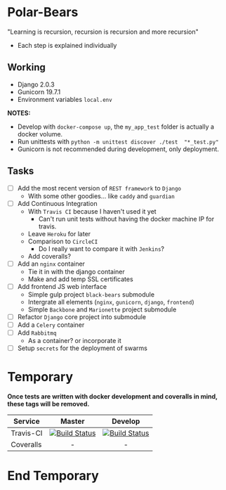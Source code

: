 # Polar-Bears
"Learning is recursion, recursion is recursion and more recursion"
- Each step is explained individually

## Working
- Django 2.0.3
- Gunicorn 19.7.1
- Environment variables `local.env`

__NOTES:__
- Develop with `docker-compose up`, the `my_app_test` folder is actually a docker volume.
- Run unittests with ``python -m unittest discover ./test  "*_test.py"``
- Gunicorn is not recommended during development, only deployment.

## Tasks
- [ ] Add the most recent version of `REST framework` to `Django`
  - With some other goodies... like `caddy` and `guardian`
- [ ] Add Continuous Integration
  - With `Travis CI` because I haven't used it yet
    - Can't run unit tests without having the docker machine IP for travis.
  - Leave `Heroku` for later
  - Comparison to `CircleCI`
    - Do I really want to compare it with `Jenkins`?
  - Add coveralls?
- [ ] Add an `nginx` container
  - Tie it in with the django container
  - Make and add temp SSL certificates
- [ ] Add frontend JS web interface
  - Simple gulp project `black-bears` submodule
  - Intergrate all elements (`nginx`, `gunicorn`, `django`, `frontend`)
  - Simple `Backbone` and `Marionette` project submodule
- [ ] Refactor `Django` core project into submodule
- [ ] Add a `Celery` container
- [ ] Add `Rabbitmq`
  - As a container? or incorporate it
- [ ] Setup `secrets` for the deployment of swarms

# __**Temporary**__
__Once tests are written with docker development and coveralls in mind, these tags will be removed.__

| Service      | Master        | Develop  |
| ------------ |:-------------:| :--------:|
| Travis-CI    | [![Build Status](https://travis-ci.org/global2alex/Polar-Bears.svg?branch=master)](https://travis-ci.org/global2alex/Polar-Bears)| [![Build Status](https://travis-ci.org/global2alex/Polar-Bears.svg?branch=develop)](https://travis-ci.org/global2alex/Polar-Bears) |
| Coveralls    | -    | - |

# __**End Temporary**__

